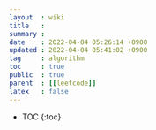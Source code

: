 ```yaml
---
layout  : wiki
title   :  
summary : 
date    : 2022-04-04 05:26:14 +0900
updated : 2022-04-04 05:41:02 +0900
tag     : algorithm 
toc     : true
public  : true
parent  : [[leetcode]]
latex   : false
---
```

* TOC
{:toc}

# 
